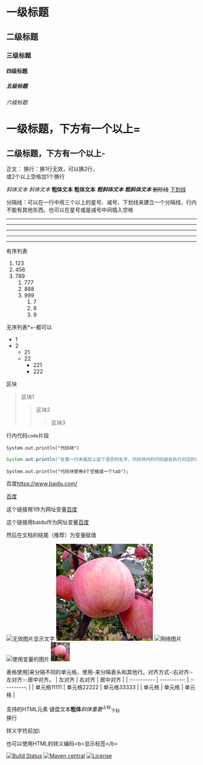 # 一级标题
## 二级标题
### 三级标题
#### 四级标题
##### 五级标题
###### 六级标题

一级标题，下方有一个以上=
=
二级标题，下方有一个以上-
-

正文：
换行：换1行无效，可以换2行，  
或2个以上空格加1个换行

*斜体文本*
_斜体文本_
**粗体文本**
__粗体文本__
***粗斜体文本***
___粗斜体文本___
~~删除线~~
<u>下划线</u>

分隔线：可以在一行中用三个以上的星号、减号、下划线来建立一个分隔线，行内不能有其他东西。也可以在星号或是减号中间插入空格
***
* * *
*****
---
___

有序列表
1. 123
2. 456
3. 789
   1. 777
   2. 888
   3. 999
      1. 7
      2. 8
      3. 9

无序列表*+-都可以
- 1
- 2
  - 21
  - 22
    - 221
    - 222

区块
> 区块1
> > 区块2
> > > 区块3

行内代码`code`片段

```
System.out.println("代码块")
```

```java
System.out.println("在第一行末尾加上这个语言的名字，代码块内的代码就会执行对应的高亮语法");
```

    System.out.println("代码块使用4个空格或一个tab");

百度<https://www.baidu.com/>

[百度](https://www.baidu.com/)

这个链接用1作为网址变量[百度][1]

这个链接用baidu作为网址变量[百度][baidu]

然后在文档的结尾（推荐）为变量赋值

[1]:https://www.baidu.com/
[baidu]:https://www.baidu.com/

![无效图片显示文字](0.png)
![本地图片](1.png)
![网络图片](https://static.runoob.com/images/runoob-logo.png "鼠标放图片上显示的文字")
![使用变量的图片][img]
<img src="1.png" width="10%" alt="使用img标签的图片">

[img]:https://static.runoob.com/images/runoob-logo.png

表格使用|来分隔不同的单元格，使用-来分隔表头和其他行。对齐方式-:右对齐:-左对齐:-:居中对齐。
| 左对齐      |      右对齐 |  居中对齐   |
| :---------- | ----------: | :---------: |
| 单元格11111 | 单元格22222 | 单元格33333 |
| 单元格      |      单元格 |   单元格    |

支持的HTML元素
<kbd>键盘文本</kbd><b>粗体</b><i>斜体</i><em>重要</em><sup>上标</sup><sub>下标</sub><br>换行

转义字符前加\\

也可以使用HTML的转义编码&lt;b&gt;显示标签&lt;/b&gt;

<!-- 注释 -->

[![Build Status](https://travis-ci.com/ALI1416/id.svg?branch=master)](https://travis-ci.org/ALI1416/id)
[![Maven central](https://maven-badges.herokuapp.com/maven-central/cn.404z/id/badge.svg)](https://maven-badges.herokuapp.com/maven-central/cn.404z/id)
[![License](https://img.shields.io/badge/license-BSD-brightgreen)](https://opensource.org/licenses/BSD-3-Clause)